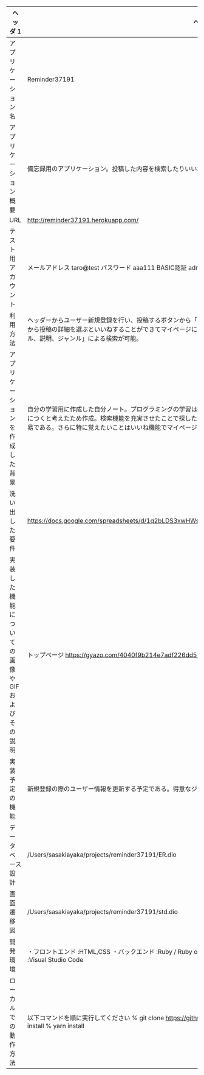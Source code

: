 | ヘッダ 1 | ヘッダ 2 |
| ------------- | ------------- |
| アプリケーション名 | Reminder37191 |
|アプリケーション概要 | 備忘録用のアプリケーション。投稿した内容を検索したりいいねをすることができる。|
| URL | http://reminder37191.herokuapp.com/ |
| テスト用アカウント |メールアドレス taro@test パスワード aaa111 BASIC認証 admin PASS 2222 |
| 利用方法 | ヘッダーからユーザー新規登録を行い、投稿するボタンから「ジャンル、タイトル、説明」を入力して投稿を行う。トップページから投稿の詳細を選ぶといいねすることができてマイページにいいねした投稿が表示される。サイドバーから「投稿者名、タイトル、説明、ジャンル」による検索が可能。 |
| アプリケーションを作成した背景 | 自分の学習用に作成した自分ノート。プログラミングの学習は紙のノートに記述するよりも実際に打ち込んで身体で覚えた方が身につくと考えたため作成。検索機能を充実させたことで探したい投稿をすぐに探すことができる。紙媒体と違い編集することも容易である。さらに特に覚えたいことはいいね機能でマイページに残すことができる。 |
| 洗い出した要件 | https://docs.google.com/spreadsheets/d/1q2bLDS3xwHWsVT67hn3N0b4kvUJQhESpDSkViHvkcMU/edit#gid=982722306 |
| 実装した機能についての画像やGIFおよびその説明 |トップページ https://gyazo.com/4040f9b214e7adf226dd573766bf25f1 |
|実装予定の機能 |新規登録の際のユーザー情報を更新する予定である。得意なジャンルや学習歴をユーザー情報として登録できるようにしたい。|
|データベース設計 | /Users/sasakiayaka/projects/reminder37191/ER.dio
|画面遷移図| /Users/sasakiayaka/projects/reminder37191/std.dio |
|開発環境 | ・フロントエンド :HTML,CSS ・バックエンド :Ruby / Ruby on Rails ・インフラ :MySQL ・テスト :RSpec ・テキストエディタ :Visual Studio Code
|ローカルでの動作方法 | 以下コマンドを順に実行してください % git clone https://github.com/kurigaki/reminder37191 % cd reminder37191 % bundle install % yarn install
